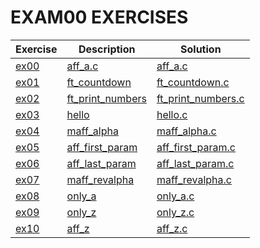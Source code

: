 # EXAM00 EXERCISES

|Exercise        |Description                    |Solution                     
|----------------|-------------------------------|--
|[ex00](https://github.com/AhmedFatir/piscine/tree/master/EXAMES/exam00/ex00) | [aff_a.c](https://github.com/AhmedFatir/piscine/tree/master/EXAMES/exam00/ex00/README.md)| [aff_a.c](https://github.com/AhmedFatir/piscine/tree/master/EXAMES/exam00/ex00/aff_a.c)
|[ex01](https://github.com/AhmedFatir/piscine/tree/master/EXAMES/exam00/ex01)|[ft_countdown](https://github.com/AhmedFatir/piscine/tree/master/EXAMES/exam00/ex01/README.md)|[ft_countdown.c](https://github.com/AhmedFatir/piscine/tree/master/EXAMES/exam00/ex01/ft_countdown.c)
|[ex02](https://github.com/AhmedFatir/piscine/tree/master/EXAMES/exam00/ex02)|[ft_print_numbers](https://github.com/AhmedFatir/piscine/tree/master/EXAMES/exam00/ex02/README.md)|[ft_print_numbers.c](https://github.com/AhmedFatir/piscine/tree/master/EXAMES/exam00/ex02/ft_print_numbers.c)
|[ex03](https://github.com/AhmedFatir/piscine/tree/master/EXAMES/exam00/ex03)|[hello](https://github.com/AhmedFatir/piscine/tree/master/EXAMES/exam00/ex03/README.md)|[hello.c](https://github.com/AhmedFatir/piscine/tree/master/EXAMES/exam00/ex03/hello.c)
|[ex04](https://github.com/AhmedFatir/piscine/tree/master/EXAMES/exam00/ex04)|[maff_alpha](https://github.com/AhmedFatir/piscine/tree/master/EXAMES/exam00/ex04/README.md)|[maff_alpha.c](https://github.com/AhmedFatir/piscine/tree/master/EXAMES/exam00/ex04/maff_alpha.c)
|[ex05](https://github.com/AhmedFatir/piscine/tree/master/EXAMES/exam00/ex05)|[aff_first_param](https://github.com/AhmedFatir/piscine/tree/master/EXAMES/exam00/ex05/README.md)|[aff_first_param.c](https://github.com/AhmedFatir/piscine/tree/master/EXAMES/exam00/ex05/aff_first_param.c)
|[ex06](https://github.com/AhmedFatir/piscine/tree/master/EXAMES/exam00/ex06)|[aff_last_param](https://github.com/AhmedFatir/piscine/tree/master/EXAMES/exam00/ex06/README.md)|[aff_last_param.c](https://github.com/AhmedFatir/piscine/tree/master/EXAMES/exam00/ex06/aff_last_param.c)
|[ex07](https://github.com/AhmedFatir/piscine/tree/master/EXAMES/exam00/ex07)|[maff_revalpha](https://github.com/AhmedFatir/piscine/tree/master/EXAMES/exam00/ex07/README.md)|[maff_revalpha.c](https://github.com/AhmedFatir/piscine/tree/master/EXAMES/exam00/ex07/maff_revalpha.c)
|[ex08](https://github.com/AhmedFatir/piscine/tree/master/EXAMES/exam00/ex08)|[only_a](https://github.com/AhmedFatir/piscine/tree/master/EXAMES/exam00/ex08/README.md)|[only_a.c](https://github.com/AhmedFatir/piscine/tree/master/EXAMES/exam00/ex08/only_a.c)
|[ex09](https://github.com/AhmedFatir/piscine/tree/master/EXAMES/exam00/ex09)|[only_z](https://github.com/AhmedFatir/piscine/tree/master/EXAMES/exam00/ex09/README.md)|[only_z.c](https://github.com/AhmedFatir/piscine/tree/master/EXAMES/exam00/ex09/only_z.c)
|[ex10](https://github.com/AhmedFatir/piscine/tree/master/EXAMES/exam00/ex10)|[aff_z](https://github.com/AhmedFatir/piscine/tree/master/EXAMES/exam00/ex10/README.md)|[aff_z.c](https://github.com/AhmedFatir/piscine/tree/master/EXAMES/exam00/ex10/aff_z.c)
